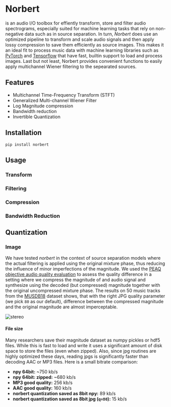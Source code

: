 # Norbert

is an audio I/O toolbox for effiently transform, store and filter audio spectrograms, especially suited for machine learning tasks that rely on non-negative data such as in source separation. In turn, _Norbert_ does use an optimized pipeline to transform and scale audio signals and then apply lossy compression to save them efficiently as source images. This makes it an ideal fit to process music data with machine learning libraries such as [PyTorch](pytorch.org) and [Tensorflow](tensorflow.org) that have fast, builtin support to load and process images. Last but not least, Norbert provides convenient functions to easily apply multichannel Wiener filtering to the sepearated sources. 

## Features

* Multichannel Time-Frequency Transform (STFT)
* Generalized Multi-channel Wiener Filter
* Log Magnitude compression
* Bandwidth reduction
* Invertible Quantization

## Installation

`pip install norbert`

## Usage

### Transform

### Filtering

### Compression

### Bandwidth Reduction

## Quantization

### Image

We have tested _norbert_ in the context of source separation models where the actual filtering is applied using the original mixture phase, thus reducing the influence of minor imperfections of the magnitude. We used the [PEAQ objective audio quality evaluation](example/jpg_quality_experiment.py) to assess the quality difference in a setting where we  compress the magnitude of and audio signal and synthesize using the decoded (but compressed) magnitude together with the original uncompressed mixture phase. The results on 50 music tracks from the [MUSDB18](sigsep.github.io/musdb18) dataset shows, that with the right JPG quality parameter (we pick `80` as our default), difference between the compressed magnitude and the original magnitude are almost imperceptable.

![stereo](https://user-images.githubusercontent.com/72940/41040263-2f0a08ba-699c-11e8-9d73-c52e7d04aa25.png)

#### File size

Many researchers save their magnitude dataset as numpy pickles or hdf5 files. While this is fast to load and write it uses a significant amount of disk space to store the files (even when zipped). Also, since jpg routines are highly optimized these days, reading jpgs is significantly faster than decoding AAC or MP3 files.
Here is a small bitrate comparison:

* __npy 64bit:__ ~750 kb/s
* __npy 64bit: zipped:__ ~680 kb/s
* __MP3 good quality:__ 256 kb/s
* __AAC good quality:__ 160 kb/s
* __norbert quantization saved as 8bit npy:__ 89 kb/s
* __norbert quantization saved as 8bit jpg (`q=80`):__ 15 kb/s

